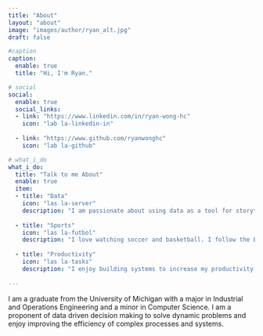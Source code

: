 ```yaml
---
title: "About"
layout: "about"
image: "images/author/ryan_alt.jpg"
draft: false

#caption
caption:
  enable: true
  title: "Hi, I'm Ryan."

# social
social:
  enable: true
  social_links:
  - link: "https://www.linkedin.com/in/ryan-wong-hc"
    icon: "lab la-linkedin-in"
    
  - link: "https://www.github.com/ryanwonghc"
    icon: "lab la-github"

# what_i_do
what_i_do:
  title: "Talk to me About"
  enable: true
  item:
  - title: "Data"
    icon: "las la-server"
    description: "I am passionate about using data as a tool for storytelling and understanding the world we live in."
    
  - title: "Sports"
    icon: "las la-futbol"
    description: "I love watching soccer and basketball. I follow the English Premier League and the National Basketball Association."
    
  - title: "Productivity"
    icon: "las la-tasks"
    description: "I enjoy building systems to increase my productivity and hold myself accountable for my progress."
 
---
```

I am a graduate from the University of Michigan with a major in Industrial and Operations Engineering and a minor in Computer Science. I am a proponent of data driven decision making to solve dynamic problems and enjoy improving the efficiency of complex processes and systems.